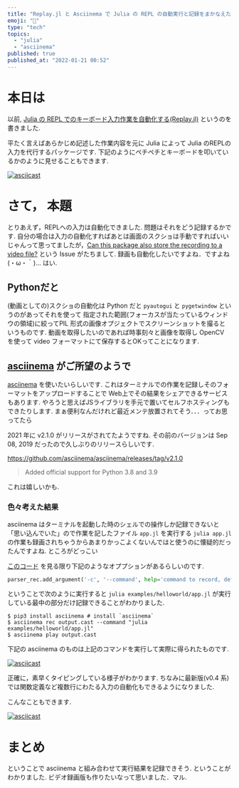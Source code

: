 ```yaml
---
title: "Replay.jl と Asciinema で Julia の REPL の自動実行と記録をまかなえた."
emoji: "📼"
type: "tech"
topics:
  - "julia"
  - "asciinema"
published: true
published_at: "2022-01-21 00:52"
---
```


# 本日は

以前, [Julia の REPL でのキーボード入力作業を自動化する(Replay.jl)](https://zenn.dev/terasakisatoshi/articles/b32638b8f6a34a) というのを書きました. 

平たく言えばあらかじめ記述した作業内容を元に Julia によって Julia のREPLの入力を代行するパッケージです. 下記のようにペチペチとキーボードを叩いているかのように見せることもできます.

[![asciicast](https://asciinema.org/a/WeyJwfjliWRSzliWMnbBQNtJP.svg)](https://asciinema.org/a/WeyJwfjliWRSzliWMnbBQNtJP)

# さて， 本題

とりあえず，REPLへの入力は自動化できました. 問題はそれをどう記録するかです.
自分の場合は入力の自動化すればあとは画面のスクショは手動ですればいいじゃんって思ってましたが，[Can this package also store the recording to a video file?](https://github.com/AtelierArith/Replay.jl/issues/23) という Issue がたちまして. 録画も自動化したいですよね．ですよね(・ω・｀)... はい. 

## Pythonだと

(動画としての)スクショの自動化は Python だと `pyautogui` と `pygetwindow` というのがあってそれを使って 指定された範囲(フォーカスが当たっているウィンドウの領域)に絞ってPIL 形式の画像オプジェクトでスクリーンショットを撮るというものです. 動画を取得したいのであれば時事刻々と画像を取得し OpenCV を使って video フォーマットにて保存するとOKってことになります.

## [asciinema](https://github.com/asciinema/asciinema) がご所望のようで

[asciinema](https://github.com/asciinema/asciinema) を使いたいらしいです. これはターミナルでの作業を記録しそのフォーマットをアップロードすることで Web上でその結果をシェアできるサービスもあります. やろうと思えばJSライブラリを手元で置いてセルフホスティングもできたりします. まぁ便利なんだけれど最近メンテ放置されてそう．．．ってお思ってたら

2021 年に v2.1.0 がリリースがされてたようですね. その前のバージョンは Sep 08, 2019 だったので久しぶりのリリースらしいです.


https://github.com/asciinema/asciinema/releases/tag/v2.1.0

> Added official support for Python 3.8 and 3.9

これは嬉しいかも.

### 色々考えた結果

asciinema はターミナルを起動した時のシェルでの操作しか記録できないと「思い込んでいた」ので作業を記したファイル `app.jl` を実行する `julia app.jl` の作業も録画されちゃうからあまりかっこよくないんではと使うのに懐疑的だったんですよね.
ところがどっこい

[このコード](https://github.com/asciinema/asciinema/blob/5816099c4bd3c151144414f5a245405b926d6c76/asciinema/__main__.py#L72) を見る限り下記のようなオププションがあるらしいのです.

```python
parser_rec.add_argument('-c', '--command', help='command to record, defaults to $SHELL', default=cfg.record_command)
```

ということで次のように実行すると `julia examples/helloworld/app.jl` が実行している最中の部分だけ記録できることがわかりました.

```console
$ pip3 install asciinema # install `asciinema`
$ asciinema rec output.cast --command "julia examples/helloworld/app.jl"
$ asciinema play output.cast
```

下記の asciinema のものは上記のコマンドを実行して実際に得られたものです.

[![asciicast](https://asciinema.org/a/rhJ8kQodSP0pEsKuldrAiUnoV.svg)](https://asciinema.org/a/rhJ8kQodSP0pEsKuldrAiUnoV)

正確に，素早くタイピングしている様子がわかります. ちなみに最新版(v0.4 系)では関数定義など複数行にわたる入力の自動化もできるようになりました.


こんなこともできます.

[![asciicast](https://asciinema.org/a/dWuttcR8M549l3P4fqmbnUOoj.svg)](https://asciinema.org/a/dWuttcR8M549l3P4fqmbnUOoj)

# まとめ

ということで asciinema と組み合わせて実行結果を記録できそう. ということがわかりました. 
ビデオ録画版も作りたいなって思いました．マル.


